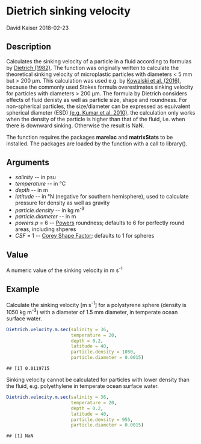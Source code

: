 Dietrich sinking velocity
================
David Kaiser
2018-02-23

Description
-----------

Calculates the sinking velocity of a particle in a fluid according to formulas by [Dietrich (1982)](http://onlinelibrary.wiley.com/doi/10.1029/WR018i006p01615/abstract). The function was originally written to calculate the theoretical sinking velocity of microplastic particles with diameters &lt; 5 mm but &gt; 200 µm. This calculation was used e.g. by [Kowalski et al. (2016)](https://www.sciencedirect.com/science/article/pii/S0025326X16303848), because the commonly used Stokes formula overestimates sinking velocity for particles with diameters &gt; 200 µm. The formula by Dietrich considers effects of fluid denisty as well as particle size, shape and roundness. For non-spherical particles, the size/diameter can be expressed as equivalent spherical diameter (ESD) [(e.g. Kumar et al. 2010)](https://www.sciencedirect.com/science/article/pii/S0278434310003134). the calculation only works when the density of the particle is higher than that of the fluid, i.e. when there is downward sinking. Otherwise the result is NaN.

The function requires the packages **marelac** and **matrixStats** to be installed. The packages are loaded by the function with a call to library().

Arguments
---------

-   *salinity* -- in psu
-   *temperature* -- in °C
-   *depth* -- in m
-   *latitude* -- in °N (negative for southern hemisphere), used to calculate pressure for density as well as gravity
-   *particle.density* -- in kg m<sup>-3</sup>
-   *particle.diameter* -- in m
-   *powers.p* = 6 -- [Powers](https://pubs.geoscienceworld.org/sepm/jsedres/article-abstract/23/2/117/112811/a-new-roundness-scale-for-sedimentary-particles?redirectedFrom=fulltext) roundness; defaults to 6 for perfectly round areas, including shperes
-   *CSF* = 1 -- [Corey Shape Factor](https://www.researchgate.net/publication/252625134_Settling_Velocities_of_Circular_Cylinders_at_Low_Reynolds_Numbers); defaults to 1 for spheres

Value
-----

A numeric value of the sinking velocity in m s<sup>-1</sup>

Example
-------

Calculate the sinking velocity \[m s<sup>-1</sup>\] for a polystyrene sphere (density is 1050 kg m<sup>-3</sup>) with a diameter of 1.5 mm diameter, in temperate ocean surface water.

``` r
Dietrich.velocity.m.sec(salinity = 36, 
                        temperature = 20, 
                        depth = 0.2, 
                        latitude = 40, 
                        particle.density = 1050, 
                        particle.diameter = 0.0015)
```

    ## [1] 0.0119715

Sinking velocity cannot be calculated for particles with lower density than the fluid, e.g. polyethylene in temperate ocean surface water.

``` r
Dietrich.velocity.m.sec(salinity = 36, 
                        temperature = 20, 
                        depth = 0.2, 
                        latitude = 40, 
                        particle.density = 955, 
                        particle.diameter = 0.0015)
```

    ## [1] NaN
